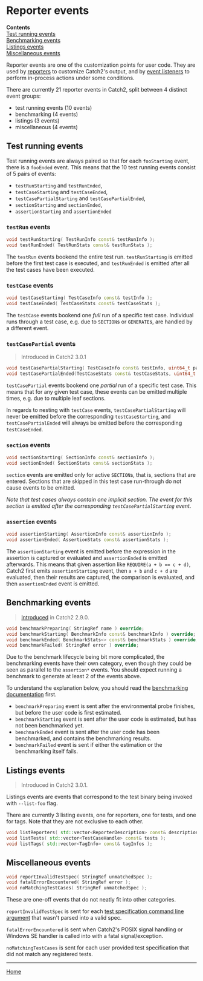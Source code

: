 <a id="top"></a>
# Reporter events

**Contents**<br>
[Test running events](#test-running-events)<br>
[Benchmarking events](#benchmarking-events)<br>
[Listings events](#listings-events)<br>
[Miscellaneous events](#miscellaneous-events)<br>

Reporter events are one of the customization points for user code. They
are used by [reporters](reporters.md#top) to customize Catch2's output,
and by [event listeners](event-listeners.md#top) to perform in-process
actions under some conditions.

There are currently 21 reporter events in Catch2, split between 4 distinct
event groups:
* test running events (10 events)
* benchmarking (4 events)
* listings (3 events)
* miscellaneous (4 events)

## Test running events

Test running events are always paired so that for each `fooStarting` event,
there is a `fooEnded` event. This means that the 10 test running events
consist of 5 pairs of events:

* `testRunStarting` and `testRunEnded`,
* `testCaseStarting` and `testCaseEnded`,
* `testCasePartialStarting` and `testCasePartialEnded`,
* `sectionStarting` and `sectionEnded`,
* `assertionStarting` and `assertionEnded`

### `testRun` events

```cpp
void testRunStarting( TestRunInfo const& testRunInfo );
void testRunEnded( TestRunStats const& testRunStats );
```

The `testRun` events bookend the entire test run. `testRunStarting` is
emitted before the first test case is executed, and `testRunEnded` is
emitted after all the test cases have been executed.

### `testCase` events

```cpp
void testCaseStarting( TestCaseInfo const& testInfo );
void testCaseEnded( TestCaseStats const& testCaseStats );
```

The `testCase` events bookend one _full_ run of a specific test case.
Individual runs through a test case, e.g. due to `SECTION`s or `GENERATE`s,
are handled by a different event.


### `testCasePartial` events

> Introduced in Catch2 3.0.1

```cpp
void testCasePartialStarting( TestCaseInfo const& testInfo, uint64_t partNumber );
void testCasePartialEnded(TestCaseStats const& testCaseStats, uint64_t partNumber );
```

`testCasePartial` events bookend one _partial_ run of a specific test case.
This means that for any given test case, these events can be emitted
multiple times, e.g. due to multiple leaf sections.

In regards to nesting with `testCase` events, `testCasePartialStarting`
will never be emitted before the corresponding `testCaseStarting`, and
`testCasePartialEnded` will always be emitted before the corresponding
`testCaseEnded`.


### `section` events

```cpp
void sectionStarting( SectionInfo const& sectionInfo );
void sectionEnded( SectionStats const& sectionStats );
```

`section` events are emitted only for active `SECTION`s, that is, sections
that are entered. Sections that are skipped in this test case run-through
do not cause events to be emitted.

_Note that test cases always contain one implicit section. The event for
this section is emitted after the corresponding `testCasePartialStarting`
event._


### `assertion` events

```cpp
void assertionStarting( AssertionInfo const& assertionInfo );
void assertionEnded( AssertionStats const& assertionStats );
```

The `assertionStarting` event is emitted before the expression in the
assertion is captured or evaluated and `assertionEnded` is emitted
afterwards. This means that given assertion like `REQUIRE(a + b == c + d)`,
Catch2 first emits `assertionStarting` event, then `a + b` and `c + d`
are evaluated, then their results are captured, the comparison is evaluated,
and then `assertionEnded` event is emitted.


## Benchmarking events

> [Introduced](https://github.com/catchorg/Catch2/issues/1616) in Catch2 2.9.0.

```cpp
void benchmarkPreparing( StringRef name ) override;
void benchmarkStarting( BenchmarkInfo const& benchmarkInfo ) override;
void benchmarkEnded( BenchmarkStats<> const& benchmarkStats ) override;
void benchmarkFailed( StringRef error ) override;
```

Due to the benchmark lifecycle being bit more complicated, the benchmarking
events have their own category, even though they could be seen as parallel
to the `assertion*` events. You should expect running a benchmark to
generate at least 2 of the events above.

To understand the explanation below, you should read the [benchmarking
documentation](benchmarks.md#top) first.

* `benchmarkPreparing` event is sent after the environmental probe
finishes, but before the user code is first estimated.
* `benchmarkStarting` event is sent after the user code is estimated,
but has not been benchmarked yet.
* `benchmarkEnded` event is sent after the user code has been benchmarked,
and contains the benchmarking results.
* `benchmarkFailed` event is sent if either the estimation or the
benchmarking itself fails.


## Listings events

> Introduced in Catch2 3.0.1.

Listings events are events that correspond to the test binary being
invoked with `--list-foo` flag.

There are currently 3 listing events, one for reporters, one for tests,
and one for tags. Note that they are not exclusive to each other.

```cpp
void listReporters( std::vector<ReporterDescription> const& descriptions );
void listTests( std::vector<TestCaseHandle> const& tests );
void listTags( std::vector<TagInfo> const& tagInfos );
```


## Miscellaneous events

```cpp
void reportInvalidTestSpec( StringRef unmatchedSpec );
void fatalErrorEncountered( StringRef error );
void noMatchingTestCases( StringRef unmatchedSpec );
```

These are one-off events that do not neatly fit into other categories.

`reportInvalidTestSpec` is sent for each [test specification command line
argument](command-line.md#specifying-which-tests-to-run) that wasn't
parsed into a valid spec.

`fatalErrorEncountered` is sent when Catch2's POSIX signal handling
or Windows SE handler is called into with a fatal signal/exception.

`noMatchingTestCases` is sent for each user provided test specification
that did not match any registered tests.

---

[Home](Readme.md#top)
